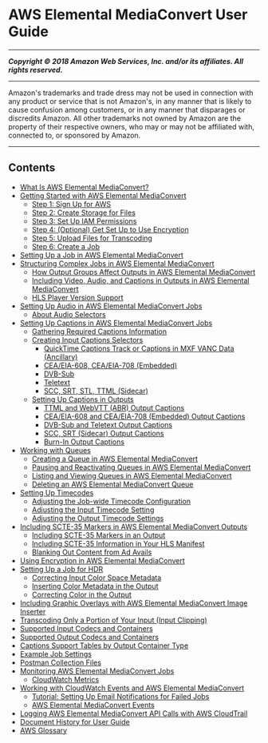 # AWS Elemental MediaConvert User Guide

-----
*****Copyright &copy; 2018 Amazon Web Services, Inc. and/or its affiliates. All rights reserved.*****

-----
Amazon's trademarks and trade dress may not be used in 
     connection with any product or service that is not Amazon's, 
     in any manner that is likely to cause confusion among customers, 
     or in any manner that disparages or discredits Amazon. All other 
     trademarks not owned by Amazon are the property of their respective
     owners, who may or may not be affiliated with, connected to, or 
     sponsored by Amazon.

-----
## Contents
+ [What Is AWS Elemental MediaConvert?](what-is.md)
+ [Getting Started with AWS Elemental MediaConvert](getting-started.md)
   + [Step 1: Sign Up for AWS](gs-1-sign-up.md)
   + [Step 2: Create Storage for Files](set-up-file-locations.md)
   + [Step 3: Set Up IAM Permissions](iam-role.md)
   + [Step 4: (Optional) Get Set Up to Use Encryption](set-up-encryption.md)
   + [Step 5: Upload Files for Transcoding](upload-input-files.md)
   + [Step 6: Create a Job](create-a-job.md)
+ [Setting Up a Job in AWS Elemental MediaConvert](setting-up-a-job.md)
+ [Structuring Complex Jobs in AWS Elemental MediaConvert](structuring-complex-jobs.md)
   + [How Output Groups Affect Outputs in AWS Elemental MediaConvert](outputs-file-ABR.md)
   + [Including Video, Audio, and Captions in Outputs in AWS Elemental MediaConvert](video-audio-captions-selectors.md)
   + [HLS Player Version Support](hls-player-version-support.md)
+ [Setting Up Audio in AWS Elemental MediaConvert Jobs](setting-up-audio.md)
   + [About Audio Selectors](about-audio-selectors.md)
+ [Setting Up Captions in AWS Elemental MediaConvert Jobs](including-captions.md)
   + [Gathering Required Captions Information](gather-required-captions-information.md)
   + [Creating Input Captions Selectors](create-input-caption-selectors.md)
      + [QuickTime Captions Track or Captions in MXF VANC Data (Ancillary)](ancillary.md)
      + [CEA/EIA-608, CEA/EIA-708 (Embedded)](embedded.md)
      + [DVB-Sub](dvb-sub-or-scte-27.md)
      + [Teletext](dvb-teletext.md)
      + [SCC, SRT, STL, TTML (Sidecar)](scc.md)
   + [Setting Up Captions in Outputs](set-up-captions-in-outputs.md)
      + [TTML and WebVTT (ABR) Output Captions](ttml-and-webvtt-output-captions.md)
      + [CEA/EIA-608 and CEA/EIA-708 (Embedded) Output Captions](embedded-output-captions.md)
      + [DVB-Sub and Teletext Output Captions](dvb-sub-and-teletext-output-captions.md)
      + [SCC, SRT (Sidecar) Output Captions](scc-srt-output-captions.md)
      + [Burn-In Output Captions](burn-in-output-captions.md)
+ [Working with Queues](working-with-queues.md)
   + [Creating a Queue in AWS Elemental MediaConvert](creating-queues.md)
   + [Pausing and Reactivating Queues in AWS Elemental MediaConvert](updating-queue-status.md)
   + [Listing and Viewing Queues in AWS Elemental MediaConvert](listing-queues.md)
   + [Deleting an AWS Elemental MediaConvert Queue](deleting-a-queue.md)
+ [Setting Up Timecodes](setting-up-timecode.md)
   + [Adjusting the Job-wide Timecode Configuration](timecode-jobconfig.md)
   + [Adjusting the Input Timecode Setting](timecode-input.md)
   + [Adjusting the Output Timecode Settings](timecode-output.md)
+ [Including SCTE-35 Markers in AWS Elemental MediaConvert Outputs](including-scte-35-markers.md)
   + [Including SCTE-35 Markers in an Output](including-scte-35-markers-in-an-output.md)
   + [Including SCTE-35 Information in Your HLS Manifest](including-scte-35-information-in-your-hls-manifest.md)
   + [Blanking Out Content from Ad Avails](ad-avail-blanking.md)
+ [Using Encryption in AWS Elemental MediaConvert](using-encryption.md)
+ [Setting Up a Job for HDR](hdr.md)
   + [Correcting Input Color Space Metadata](correcting-input-color-space-metadata.md)
   + [Inserting Color Metadata in the Output](inserting-color-metadata-in-the-output.md)
   + [Correcting Color in the Output](correcting-color-in-the-output.md)
+ [Including Graphic Overlays with AWS Elemental MediaConvert Image Inserter](graphic-overlay.md)
+ [Transcoding Only a Portion of Your Input (Input Clipping)](input-clipping-stitching.md)
+ [Supported Input Codecs and Containers](reference-codecs-containers-input.md)
+ [Supported Output Codecs and Containers](reference-codecs-containers.md)
+ [Captions Support Tables by Output Container Type](captions-support-tables-by-container-type.md)
+ [Example Job Settings](example-job-settings.md)
+ [Postman Collection Files](postman-collection-files.md)
+ [Monitoring AWS Elemental MediaConvert Jobs](monitoring-overview.md)
   + [CloudWatch Metrics](MediaConvert-metrics.md)
+ [Working with CloudWatch Events and AWS Elemental MediaConvert](cloudwatch_events.md)
   + [Tutorial: Setting Up Email Notifications for Failed Jobs](mediaconvert_sns_tutorial.md)
   + [AWS Elemental MediaConvert Events](mediaconvert_cwe_events.md)
+ [Logging AWS Elemental MediaConvert API Calls with AWS CloudTrail](logging-using-cloudtrail.md)
+ [Document History for User Guide](doc-history.md)
+ [AWS Glossary](glossary.md)